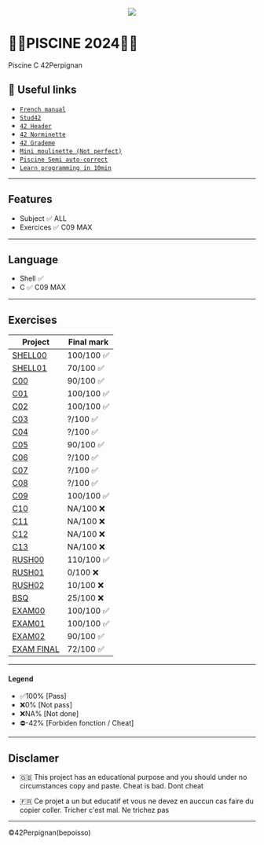 <p align="center">
  <img src="https://zupimages.net/up/22/37/5q09.png" />
</p>

# 🏊‍♂️PISCINE 2024🏊‍♂️
Piscine C 42Perpignan

## :pushpin: Useful links

* [`French manual`](http://manpagesfr.free.fr/consulter.html)	
* [`Stud42`](https://signin.intra.42.fr/users/sign_in)
* [`42 Header`](https://github.com/42Paris/42header)
* [`42 Norminette`](https://github.com/42School/norminette)
* [`42 Grademe`](https://grademe.fr/)
* [`Mini moulinette (Not perfect)`](https://github.com/khairulhaaziq/mini-moulinette)
* [`Piscine Semi auto-correct`](https://github.com/Buom01/semi-auto-correct-42)
* [`Learn programming in 10min`](https://www.youtube.com/watch?v=dQw4w9WgXcQ) 
----
## Features
- Subject ✅ ALL
- Exercices ✅ C09 MAX
----
## Language
- Shell ✅
- C ✅ C09 MAX
----
## Exercises
  
| Project                                                           | Final mark |
| ----------------------------------------------------------------- | ---------- |
| [SHELL00](https://github.com/Benjamin-poisson/42-piscine/tree/main/S00) | 100/100 ✅ |
| [SHELL01](https://github.com/Benjamin-poisson/42-piscine/tree/main/S01) | 70/100 ✅ |
| [C00](https://github.com/Benjamin-poisson/42-piscine/tree/main/C00)   | 90/100 ✅ |
| [C01](https://github.com/Benjamin-poisson/42-piscine/tree/main/C01) | 100/100 ✅ |
| [C02](https://github.com/Benjamin-poisson/42-piscine/tree/main/C02) | 100/100 ✅ |
| [C03](https://github.com/Benjamin-poisson/42-piscine/tree/main/C03) | ?/100 ✅ |
| [C04](https://github.com/Benjamin-poisson/42-piscine/tree/main/C04) | ?/100 ✅ |
| [C05](https://github.com/Benjamin-poisson/42-piscine/tree/main/C05) | 90/100 ✅ |
| [C06](https://github.com/Benjamin-poisson/42-piscine/tree/main/C06) | ?/100 ✅ |
| [C07](https://github.com/Benjamin-poisson/42-piscine/tree/main/C07) | ?/100 ✅ |
| [C08](https://github.com/Benjamin-poisson/42-piscine/tree/main/C08) | ?/100 ✅ |
| [C09](https://github.com/Benjamin-poisson/42-piscine/tree/main/C09) | 100/100 ✅ |
| [C10](https://github.com/Benjamin-poisson/42-piscine/tree/main/C10) | NA/100 ❌ |
| [C11](https://github.com/Benjamin-poisson/42-piscine/tree/main/C11) | NA/100 ❌ |
| [C12](https://github.com/Benjamin-poisson/42-piscine/tree/main/C12) | NA/100 ❌ |
| [C13](https://github.com/Benjamin-poisson/42-piscine/tree/main/C13) | NA/100 ❌ |
| [RUSH00](https://github.com/Benjamin-poisson/42-piscine/tree/main/rush00) | 110/100 ✅ |
| [RUSH01](https://github.com/Benjamin-poisson/42-piscine/tree/main/rush01) | 0/100 ❌ |
| [RUSH02](https://github.com/Benjamin-poisson/42-piscine/tree/main/rush02) | 10/100 ❌ |
| [BSQ](https://github.com/Benjamin-poisson/42-piscine/tree/main/bsq) | 25/100 ❌ |
| [EXAM00](https://github.com/Benjamin-poisson/42-piscine/tree/main/Exam00) | 100/100 ✅ |
| [EXAM01](https://github.com/Benjamin-poisson/42-piscine/tree/main/Exam01) | 100/100 ✅ |
| [EXAM02](https://github.com/Benjamin-poisson/42-piscine/tree/main/Exam02) | 90/100 ✅ |
| [EXAM FINAL](https://github.com/Benjamin-poisson/42-piscine/tree/main/ExamFinal) | 72/100 ✅ |

---------------

#### Legend
- ✅100%  [Pass]
- ❌0%    [Not pass]
- ❌NA%   [Not done]
- ⛔-42%  [Forbiden fonction / Cheat]
----

## Disclamer
- 🇬🇧 This project has an educational purpose and you should under no circumstances copy and paste. Cheat is bad. Dont cheat

- 🇫🇷 Ce projet a un but educatif et vous ne devez en auccun cas faire du copier coller. Tricher c'est mal. Ne trichez pas

----
©42Perpignan(bepoisso)
